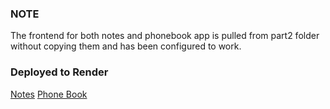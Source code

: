 ### NOTE
The frontend for both notes and phonebook app is pulled from part2 folder without copying them and has been configured to work.

### Deployed to Render
[Notes](https://notes-pm9n.onrender.com/)
[Phone Book](https://thephonebook-0zb0.onrender.com/)